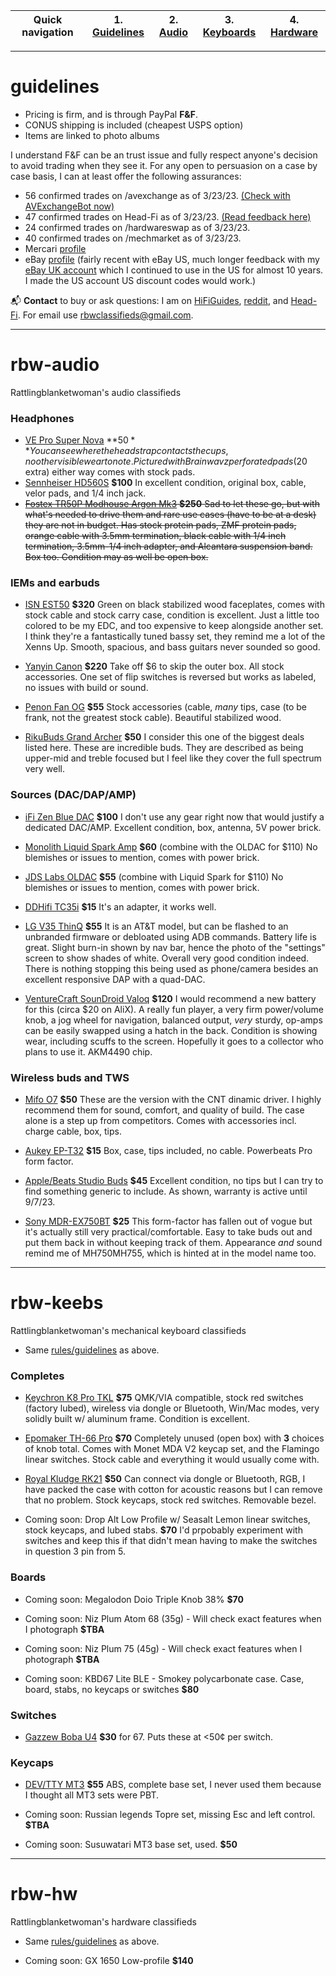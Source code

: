 | Quick navigation | 1. [Guidelines](#guidelines) | 2. [Audio](#rbw-audio) | 3. [Keyboards](#rbw-keebs) | 4. [Hardware](#rbw-hw) |
| - | - | - | - | - |

___
# guidelines

* Pricing is firm, and is through PayPal **F&F**.
* CONUS shipping is included (cheapest USPS option)
* Items are linked to photo albums

I understand F&F can be an trust issue and fully respect anyone's decision to avoid trading when they see it. For any open to persuasion on a case by case basis, I can at least offer the following assurances:

* 56 confirmed trades on /avexchange as of 3/23/23. <a href="https://www.reddit.com/message/compose/?to=AVexchangeBot&subject=Feedback%20Check&message=Enter%20username%20below%20that%20you%20want%20to%20check:%0A%0Au/rattlingblanketwoman">(Check with AVExchangeBot now)</a>
* 47 confirmed trades on Head-Fi as of 3/23/23. <a href="https://www.head-fi.org/members/rattlingblanketwoman.535939/#classifieds-feedback">(Read feedback here)</a>
* 24 confirmed trades on /hardwareswap as of 3/23/23.
* 40 confirmed trades on /mechmarket as of 3/23/23.
* Mercari [profile](https://www.mercari.com/u/604653000/?sv=0)
* eBay [profile](https://www.ebay.com/fdbk/feedback_profile/guybrushthriftwood) (fairly recent with eBay US, much longer feedback with my [eBay UK account](https://www.ebay.co.uk/usr/yablokosmonaut#tab1) which I continued to use in the US for almost 10 years. I made the US account US discount codes would work.)

📬 **Contact** to buy or ask questions: I am on [HiFiGuides](https://forum.hifiguides.com/u/rattlingblanketwoman/), [reddit](https://www.reddit.com/user/rattlingblanketwoman), and [Head-Fi](https://www.head-fi.org/members/rattlingblanketwoman.535939/). For email use [rbwclassifieds@gmail.com](mailto:rbwclassifieds@gmail.com).

___

# rbw-audio
Rattlingblanketwoman's audio classifieds

### Headphones

* [VE Pro Super Nova](https://photos.app.goo.gl/tbgVABTy5Py1hca5A) **$50** You can see where the headstrap contacts the cups, no other visible wear to note. Pictured with Brainwavz perforated pads ($20 extra) either way comes with stock pads.
* [Sennheiser HD560S](https://photos.app.goo.gl/tbgVABTy5Py1hca5A) **$100** In excellent condition, original box, cable, velor pads, and 1/4 inch jack.
* ~~[Fostex TR50P Modhouse Argon Mk3](https://photos.app.goo.gl/ZSPBEwcvUwK98oDj9) **$250** Sad to let these go, but with what's needed to drive them and rare use cases (have to be at a desk) they are not in budget. Has stock protein pads, ZMF protein pads, orange cable with 3.5mm termination, black cable with 1/4 inch termination, 3.5mm-1/4 inch adapter, and Alcantara suspension band. Box too. Condition may as well be open box.~~

### IEMs and earbuds

* [ISN EST50](https://photos.app.goo.gl/eucG7ZPQwoKagKNm7) **$320** Green on black stabilized wood faceplates, comes with stock cable and stock carry case, condition is excellent. Just a little too colored to be my EDC, and too expensive to keep alongside another set. I think they're a fantastically tuned bassy set, they remind me a lot of the Xenns Up. Smooth, spacious, and bass guitars never sounded so good.

* [Yanyin Canon](https://photos.app.goo.gl/xN6XJmoUeKBPmnaW7) **$220** Take off $6 to skip the outer box. All stock accessories. One set of flip switches is reversed but works as labeled, no issues with build or sound.

* [Penon Fan OG](https://photos.app.goo.gl/6GgVLTAdEYEJDRnu9) **$55** Stock accessories (cable, *many* tips, case (to be frank, not the greatest stock cable). Beautiful stabilized wood.

* [RikuBuds Grand Archer](https://photos.app.goo.gl/kxguAzdZojaSXTPe6) **$50** I consider this one of the biggest deals listed here. These are incredible buds. They are described as being upper-mid and treble focused but I feel like they cover the full spectrum very well.

### Sources (DAC/DAP/AMP)

* [iFi Zen Blue DAC](https://photos.app.goo.gl/eutGcHVXjHG9RtwX6) **$100** I don't use any gear right now that would justify a dedicated DAC/AMP. Excellent condition, box, antenna, 5V power brick.

* [Monolith Liquid Spark Amp](https://photos.app.goo.gl/dSwDT9X18w692ETG6) **$60** (combine with the OLDAC for $110) No blemishes or issues to mention, comes with power brick.

* [JDS Labs OLDAC](https://photos.app.goo.gl/CNLPwkNJEqtc8sv8A) **$55** (combine with Liquid Spark for $110) No blemishes or issues to mention, comes with power brick.

* [DDHifi TC35i](https://photos.app.goo.gl/43QPkJmXT6KmD7LG8) **$15** It's an adapter, it works well.

* [LG V35 ThinQ](https://photos.app.goo.gl/Xq4W9vszGpKT8Mmx5) **$55** It is an AT&T model, but can be flashed to an unbranded firmware or debloated using ADB commands. Battery life is great. Slight burn-in shown by nav bar, hence the photo of the "settings" screen to show shades of white. Overall very good condition indeed. There is nothing stopping this being used as phone/camera besides an excellent responsive DAP with a quad-DAC.

* [VentureCraft SounDroid Valoq](https://photos.app.goo.gl/tNeHFZK1dJbrDr2c9) **$120** I would recommend a new battery for this (circa $20 on AliX). A really fun player, a very firm power/volume knob, a jog wheel for navigation, balanced output, *very* sturdy, op-amps can be easily swapped using a hatch in the back. Condition is showing wear, including scuffs to the screen. Hopefully it goes to a collector who plans to use it. AKM4490 chip.

### Wireless buds and TWS

* [Mifo O7](https://photos.app.goo.gl/pZBkQknoXNLvUX7D7) **$50** These are the version with the CNT dinamic driver. I highly recommend them for sound, comfort, and quality of build. The case alone is a step up from competitors. Comes with accessories incl. charge cable, box, tips.

* [Aukey EP-T32](https://photos.app.goo.gl/yaqeC9pqAcpjELPC6) **$15** Box, case, tips included, no cable. Powerbeats Pro form factor.

* [Apple/Beats Studio Buds](https://photos.app.goo.gl/4rFZyWe31RJEZMLc7) **$45** Excellent condition, no tips but I can try to find something generic to include. As shown, warranty is active until 9/7/23.

* [Sony MDR-EX750BT](https://photos.app.goo.gl/mPvRYiphxaFogBMp8) **$25** This form-factor has fallen out of vogue but it's actually still very practical/comfortable. Easy to take buds out and put them back in without keeping track of them. Appearance *and* sound remind me of MH750MH755, which is hinted at in the model name too.

___

# rbw-keebs
Rattlingblanketwoman's mechanical keyboard classifieds

* Same [rules/guidelines](#guidelines) as above.

### Completes

* [Keychron K8 Pro TKL](https://photos.app.goo.gl/WCrqk3opXa7P7sti9) **$75** QMK/VIA compatible, stock red switches (factory lubed), wireless via dongle or Bluetooth, Win/Mac modes, very solidly built w/ aluminum frame. Condition is excellent.

* [Epomaker TH-66 Pro](https://photos.app.goo.gl/1ZNbKphY8qrFD32F8) **$70** Completely unused (open box) with **3** choices of knob total. Comes with Monet MDA V2 keycap set, and the Flamingo linear switches. Stock cable and everything it would usually come with.

* [Royal Kludge RK21](https://photos.app.goo.gl/KPSuxwe94AMxLnNP6) **$50** Can connect via dongle or Bluetooth, RGB, I have packed the case with cotton for acoustic reasons but I can remove that no problem. Stock keycaps, stock red switches. Removable bezel.

* Coming soon: Drop Alt Low Profile w/ Seasalt Lemon linear switches, stock keycaps, and lubed stabs. **$70** I'd prpobably experiment with switches and keep this if that didn't mean having to make the switches in question 3 pin from 5.

### Boards

* Coming soon: Megalodon Doio Triple Knob 38% **$70**

* Coming soon: Niz Plum Atom 68 (35g) - Will check exact features when I photograph **$TBA**

* Coming soon: Niz Plum 75 (45g) - Will check exact features when I photograph **$TBA**

* Coming soon: KBD67 Lite BLE - Smokey polycarbonate case. Case, board, stabs, no keycaps or switches **$80**

### Switches

* [Gazzew Boba U4](https://photos.app.goo.gl/9QPnogSkxqiarfp16) **$30** for 67. Puts these at <50¢ per switch.

### Keycaps

* [DEV/TTY MT3](https://photos.app.goo.gl/3b7hkpY2NbFyqm119) **$55** ABS, complete base set, I never used them because I thought all MT3 sets were PBT.

* Coming soon: Russian legends Topre set, missing Esc and left control. **$TBA**

* Coming soon: Susuwatari MT3 base set, used. **$50**
___

# rbw-hw
Rattlingblanketwoman's hardware classifieds

* Same [rules/guidelines](#guidelines) as above.

* Coming soon: GX 1650 Low-profile **$140**
